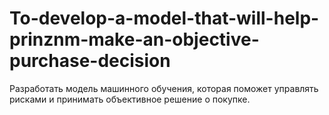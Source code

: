 # To-develop-a-model-that-will-help-prinznm-make-an-objective-purchase-decision
Разработать модель машинного обучения, которая поможет  управлять рисками и принимать объективное решение о покупке.
